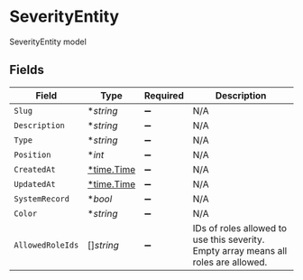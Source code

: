 # SeverityEntity

SeverityEntity model


## Fields

| Field                                                                               | Type                                                                                | Required                                                                            | Description                                                                         |
| ----------------------------------------------------------------------------------- | ----------------------------------------------------------------------------------- | ----------------------------------------------------------------------------------- | ----------------------------------------------------------------------------------- |
| `Slug`                                                                              | **string*                                                                           | :heavy_minus_sign:                                                                  | N/A                                                                                 |
| `Description`                                                                       | **string*                                                                           | :heavy_minus_sign:                                                                  | N/A                                                                                 |
| `Type`                                                                              | **string*                                                                           | :heavy_minus_sign:                                                                  | N/A                                                                                 |
| `Position`                                                                          | **int*                                                                              | :heavy_minus_sign:                                                                  | N/A                                                                                 |
| `CreatedAt`                                                                         | [*time.Time](https://pkg.go.dev/time#Time)                                          | :heavy_minus_sign:                                                                  | N/A                                                                                 |
| `UpdatedAt`                                                                         | [*time.Time](https://pkg.go.dev/time#Time)                                          | :heavy_minus_sign:                                                                  | N/A                                                                                 |
| `SystemRecord`                                                                      | **bool*                                                                             | :heavy_minus_sign:                                                                  | N/A                                                                                 |
| `Color`                                                                             | **string*                                                                           | :heavy_minus_sign:                                                                  | N/A                                                                                 |
| `AllowedRoleIds`                                                                    | []*string*                                                                          | :heavy_minus_sign:                                                                  | IDs of roles allowed to use this severity. Empty array means all roles are allowed. |